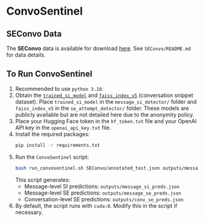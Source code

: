# ConvoSentinel

## SEConvo Data
The **SEConvo** data is available for download [here](https://zenodo.org/records/12170260). See `SEConvo/README.md` for data details.

## To Run ConvoSentinel
1. Recommended to use `python 3.10`.
2. Obtain the [`trained_si_model`](https://drive.google.com/file/d/1g1t5u-M1IvWk2bFO1U6PLNcb7qriAPEu/view?usp=sharing) and [`faiss_index_v5`](https://drive.google.com/file/d/1UeASLNxBNBwymkA4_1Oi5kyOeHpkuLhI/view?usp=sharing) (conversation snippet dataset). Place `trained_si_model` in the `message_si_detector/` folder and `faiss_index_v5` in the `se_attempt_detector/` folder. These models are publicly available but are not detailed here due to the anonymity policy.
3. Place your Hugging Face token in the `hf_token.txt` file and your OpenAI API key in the `openai_api_key.txt` file.
4. Install the required packages:
    ```sh
    pip install -r requirements.txt
    ```
5. Run the `ConvoSentinel` script:
    ```sh
    bash run_convosentinel.sh SEConvo/annotated_test.json outputs/message_si_preds.json outputs/message_se_preds.json outputs/conv_se_preds.json
    ```
    This script generates:
    - Message-level SI predictions: `outputs/message_si_preds.json`
    - Message-level SE predictions: `outputs/message_se_preds.json`
    - Conversation-level SE predictions: `outputs/conv_se_preds.json`
6. By default, the script runs with `cuda:0`. Modify this in the script if necessary.